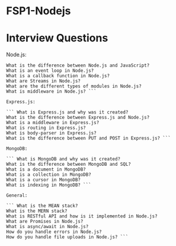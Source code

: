 # FSP1-Nodejs

# Interview Questions 

Node.js:

``` What is Node.js and why was it created?
What is the difference between Node.js and JavaScript?
What is an event loop in Node.js? 
What is a callback function in Node.js?
What are Streams in Node.js?  
What are the different types of modules in Node.js?
What is middleware in Node.js? ```

Express.js:
 
``` What is Express.js and why was it created?
What is the difference between Express.js and Node.js?
What is a middleware in Express.js?
What is routing in Express.js?
What is body-parser in Express.js?
What is the difference between PUT and POST in Express.js? ```

MongoDB:
 		
``` What is MongoDB and why was it created?
What is the difference between MongoDB and SQL?
What is a document in MongoDB?
What is a collection in MongoDB?
What is a cursor in MongoDB?
What is indexing in MongoDB? ```

General:

``` What is the MEAN stack?
What is the MERN stack?
What is RESTful API and how is it implemented in Node.js?
What are Promises in Node.js?
What is async/await in Node.js?
How do you handle errors in Node.js?
How do you handle file uploads in Node.js? ```
